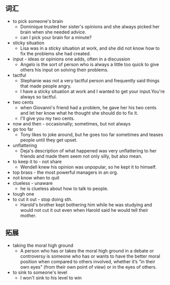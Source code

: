 ## 词汇
- to pick someone's brain
	- Dominique trusted her sister's opinions and she always picked her brain when she needed advice.
	- can I pick your brain for a minute?
- sticky situation
	- Lisa was in a sticky situation at work, and she did not know how to fix the problems she had created.
- input - ideas or opinions one adds, often in a discussion
	- Angelo is the sort of person who is always a little too quick to give others his input on solving their problems.
- tactful
	- Stephanie was not a very tactful person and frequently said things that made people angry.
	- I have a sticky situation at work and I wanted to get your input.You're always so tactful.
- two cents
	- when Giovanni's friend had a problem, he gave her his two cents and let her know what he thought she should do to fix it.
	- I'll give you my two cents.
- now and then - occasionally; sometimes, but not always
- go too far
	- Tony likes to joke around, but he goes too far sometimes and teases people until they get upset.
- unflattering
	- Deja's description of what happened was very unflattering to her friends and made them seem not only silly, but also mean.
- to keep it to - not share 
	- Wendell knew his opinion was unpopular, so he kept it to himself.
- top brass - the most powerful managers in an org.
- not know when to quit
- clueless - unaware
	- he is clueless about how to talk to people.
- tough one
- to cut it out - stop doing sth.
	- Harold's brother kept bothering him while he was studying and would not cut it out even when Harold said he would tell their mother.
## 拓展
- taking the moral high ground 
	- A person who has or takes the moral high ground in a debate or controversy is someone who has or wants to have the better moral position when compared to others involved, whether it’s “in their own eyes” (from their own point of view) or in the eyes of others.
- to sink to someone's level
	- I won't sink to his level to win